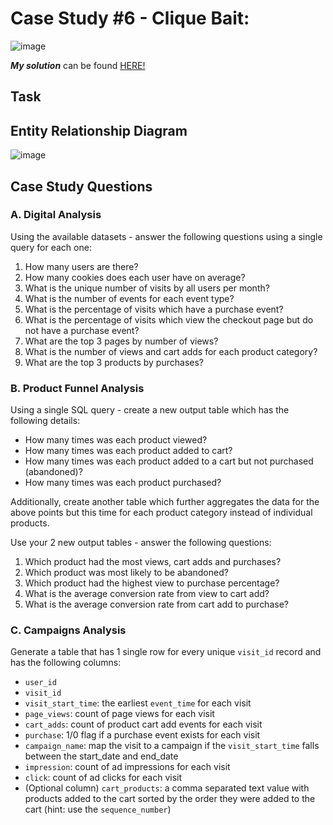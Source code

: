 # Case Study #6 - Clique Bait:

![image](https://github.com/TJBRocker/SQL-Portfolio/assets/59825363/afed3aca-8399-4783-9edb-9b6c5dec16f8)

**_My solution_** can be found [HERE!](https://github.com/TJBRocker/SQL-Portfolio/blob/main/8%20Week%20SQL%20Challenge/Case%20Study%20%236%20-%20Clique%20Bait/Solution.md)

## Task

## Entity Relationship Diagram

![image](https://user-images.githubusercontent.com/59825363/199313582-3c75ce8a-f38c-4922-9b32-2759606c7062.png)

## Case Study Questions

### A. Digital Analysis

Using the available datasets - answer the following questions using a single query for each one:

1.  How many users are there?
2.  How many cookies does each user have on average?
3.  What is the unique number of visits by all users per month?
4.  What is the number of events for each event type?
5.  What is the percentage of visits which have a purchase event?
6.  What is the percentage of visits which view the checkout page but do not have a purchase event?
7.  What are the top 3 pages by number of views?
8.  What is the number of views and cart adds for each product category?
9.  What are the top 3 products by purchases?

### B. Product Funnel Analysis

Using a single SQL query - create a new output table which has the following details:

-  How many times was each product viewed?
-  How many times was each product added to cart?
-  How many times was each product added to a cart but not purchased (abandoned)?
-  How many times was each product purchased?

Additionally, create another table which further aggregates the data for the above points but this time for each product category instead of individual products.

Use your 2 new output tables - answer the following questions:

1.  Which product had the most views, cart adds and purchases?
2.  Which product was most likely to be abandoned?
3.  Which product had the highest view to purchase percentage?
4.  What is the average conversion rate from view to cart add?
5.  What is the average conversion rate from cart add to purchase?

### C. Campaigns Analysis

Generate a table that has 1 single row for every unique `visit_id` record and has the following columns:

-  `user_id`
-  `visit_id`
-  `visit_start_time`: the earliest `event_time` for each visit
-  `page_views`: count of page views for each visit
-  `cart_adds`: count of product cart add events for each visit
-  `purchase`: 1/0 flag if a purchase event exists for each visit
-  `campaign_name`: map the visit to a campaign if the `visit_start_time` falls between the start_date and end_date
-  `impression`: count of ad impressions for each visit
-  `click`: count of ad clicks for each visit
-  (Optional column) `cart_products`: a comma separated text value with products added to the cart sorted by the order they were added to the cart (hint: use the `sequence_number`)
